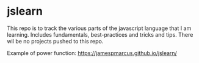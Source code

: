 # jslearn

This repo is to track the various parts of the javascript language that I am learning. Includes fundamentals, best-practices and tricks and tips.
There wil be no projects pushed to this repo. 

Example of power function: https://jamespmarcus.github.io/jslearn/

